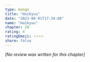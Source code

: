 ```yaml
---
type: manga
title: "Haikyuu"
date: "2023-08-01T17:34:06"
name: "Haikyuu"
chapter: 29
rating: 4
ratingEmoji: ⭐️⭐️⭐️⭐️
share: false
---
```


*[No review was written for this chapter]*

